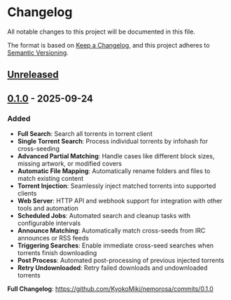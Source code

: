 # Changelog

All notable changes to this project will be documented in this file.

The format is based on [Keep a Changelog](https://keepachangelog.com/en/1.1.0/),
and this project adheres to [Semantic Versioning](https://semver.org/spec/v2.0.0.html).

## [Unreleased](https://github.com/KyokoMiki/nemorosa/compare/0.1.0...HEAD)

## [0.1.0](https://github.com/KyokoMiki/nemorosa/compare/0.0.1...0.1.0) - 2025-09-24

### Added

- **Full Search**: Search all torrents in torrent client
- **Single Torrent Search**: Process individual torrents by infohash for cross-seeding
- **Advanced Partial Matching**: Handle cases like different block sizes, missing artwork, or modified covers
- **Automatic File Mapping**: Automatically rename folders and files to match existing content
- **Torrent Injection**: Seamlessly inject matched torrents into supported clients
- **Web Server**: HTTP API and webhook support for integration with other tools and automation
- **Scheduled Jobs**: Automated search and cleanup tasks with configurable intervals
- **Announce Matching**: Automatically match cross-seeds from IRC announces or RSS feeds
- **Triggering Searches**: Enable immediate cross-seed searches when torrents finish downloading
- **Post Process**: Automated post-processing of previous injected torrents
- **Retry Undownloaded**: Retry failed downloads and undownloaded torrents

**Full Changelog**: https://github.com/KyokoMiki/nemorosa/commits/0.1.0
